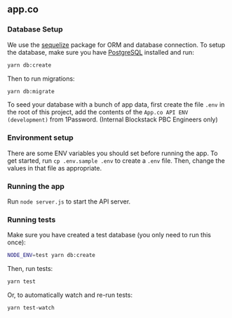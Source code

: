 app.co
----

### Database Setup

We use the [sequelize](https://github.com/sequelize/sequelize) package for ORM and database connection. To setup the database, make sure you
have [PostgreSQL](https://www.postgresql.org/) installed and run:

```bash
yarn db:create
```

Then to run migrations:

```bash
yarn db:migrate
```

To seed your database with a bunch of app data, first create the file `.env` in the root of this project,
add the contents of the `App.co API ENV (development)` from 1Password. (Internal Blockstack PBC Engineers only)

### Environment setup

There are some ENV variables you should set before running the app. To get started, run `cp .env.sample .env` to create a `.env` file. Then, change the values in that file as appropriate.

### Running the app

Run `node server.js` to start the API server.

### Running tests

Make sure you have created a test database (you only need to run this once):

~~~bash
NODE_ENV=test yarn db:create
~~~

Then, run tests:

~~~bash
yarn test
~~~

Or, to automatically watch and re-run tests:

~~~bash
yarn test-watch
~~~